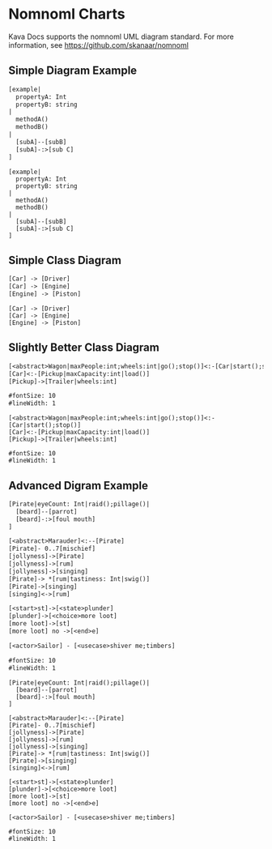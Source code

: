 # Nomnoml Charts

Kava Docs supports the nomnoml UML diagram standard. For more information, see https://github.com/skanaar/nomnoml

## Simple Diagram Example

```txt
[example|
  propertyA: Int
  propertyB: string
|
  methodA()
  methodB()
|
  [subA]--[subB]
  [subA]-:>[sub C]
]
```

```nomnoml
[example|
  propertyA: Int
  propertyB: string
|
  methodA()
  methodB()
|
  [subA]--[subB]
  [subA]-:>[sub C]
]
```

## Simple Class Diagram

```txt
[Car] -> [Driver]
[Car] -> [Engine]
[Engine] -> [Piston]
```

```nomnoml
[Car] -> [Driver]
[Car] -> [Engine]
[Engine] -> [Piston]
```

## Slightly Better Class Diagram

```txt
[<abstract>Wagon|maxPeople:int;wheels:int|go();stop()]<:-[Car|start();stop()]
[Car]<:-[Pickup|maxCapacity:int|load()]
[Pickup]->[Trailer|wheels:int]

#fontSize: 10
#lineWidth: 1
```

```nomnoml
[<abstract>Wagon|maxPeople:int;wheels:int|go();stop()]<:-[Car|start();stop()]
[Car]<:-[Pickup|maxCapacity:int|load()]
[Pickup]->[Trailer|wheels:int]

#fontSize: 10
#lineWidth: 1
```

## Advanced Digram Example

```txt
[Pirate|eyeCount: Int|raid();pillage()|
  [beard]--[parrot]
  [beard]-:>[foul mouth]
]

[<abstract>Marauder]<:--[Pirate]
[Pirate]- 0..7[mischief]
[jollyness]->[Pirate]
[jollyness]->[rum]
[jollyness]->[singing]
[Pirate]-> *[rum|tastiness: Int|swig()]
[Pirate]->[singing]
[singing]<->[rum]

[<start>st]->[<state>plunder]
[plunder]->[<choice>more loot]
[more loot]->[st]
[more loot] no ->[<end>e]

[<actor>Sailor] - [<usecase>shiver me;timbers]

#fontSize: 10
#lineWidth: 1
```

```nomnoml
[Pirate|eyeCount: Int|raid();pillage()|
  [beard]--[parrot]
  [beard]-:>[foul mouth]
]

[<abstract>Marauder]<:--[Pirate]
[Pirate]- 0..7[mischief]
[jollyness]->[Pirate]
[jollyness]->[rum]
[jollyness]->[singing]
[Pirate]-> *[rum|tastiness: Int|swig()]
[Pirate]->[singing]
[singing]<->[rum]

[<start>st]->[<state>plunder]
[plunder]->[<choice>more loot]
[more loot]->[st]
[more loot] no ->[<end>e]

[<actor>Sailor] - [<usecase>shiver me;timbers]

#fontSize: 10
#lineWidth: 1
```

